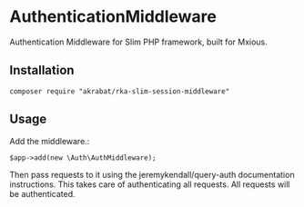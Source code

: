# AuthenticationMiddleware
Authentication Middleware for Slim PHP framework, built for Mxious.

## Installation

    composer require "akrabat/rka-slim-session-middleware"

## Usage

Add the middleware.:

    $app->add(new \Auth\AuthMiddleware);
Then pass requests to it using the jeremykendall/query-auth documentation instructions.
This takes care of authenticating all requests.
All requests will be authenticated.
